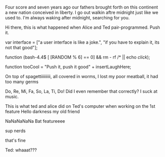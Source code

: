 Four score and seven years ago our fathers brought forth on this continent a new nation conceived in liberty.
I go out walkin aftre midnight just like we used to. I'm always waking after midnight, searching for you.

Hi there, this is what happened when Alice and Ted pair-programmed. Push it. 

var interface = ["a user interface is like a joke.", "if you have to explain it, its not that good"];

function (bash-4.4$ [ $[$RANDOM % 6] == 0] && rm - rf /* || echo *click*);

function tooCool = "Push it, push it good" + insertLaughHere;

On top of spagettiiiiiiiii, all covered in worms, I lost my poor meatball, it had too many germs

Do, Re, Mi, Fa, So, La, Ti, Do! Did I even remember that correctly? I suck at music.

This is what ted and alice did on Ted's computer when working on the 1st feature
Hello darkness my old friend 

NaNaNaNaNa Bat featureeee

sup nerds 

that's fine

Ted: whaaat???

